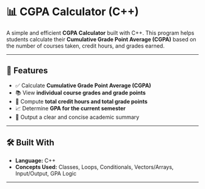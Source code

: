 # 📊 CGPA Calculator (C++)

A simple and efficient **CGPA Calculator** built with C++. This program helps students calculate their **Cumulative Grade Point Average (CGPA)** based on the number of courses taken, credit hours, and grades earned.

---

## 🚀 Features

- ✅ Calculate **Cumulative Grade Point Average (CGPA)**
- 📚 View **individual course grades and grade points**
- 🧮 Compute **total credit hours and total grade points**
- 📈 Determine **GPA for the current semester**
- 📝 Output a clear and concise academic summary

---

## 🛠️ Built With

- **Language:** C++
- **Concepts Used:** Classes, Loops, Conditionals, Vectors/Arrays, Input/Output, GPA Logic

---





